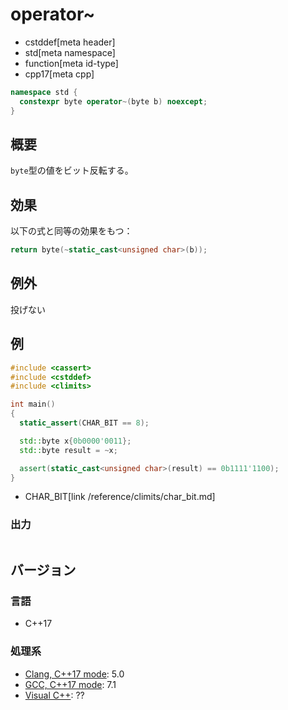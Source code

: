 # operator~
* cstddef[meta header]
* std[meta namespace]
* function[meta id-type]
* cpp17[meta cpp]

```cpp
namespace std {
  constexpr byte operator~(byte b) noexcept;
}
```

## 概要
`byte`型の値をビット反転する。


## 効果
以下の式と同等の効果をもつ：

```cpp
return byte(~static_cast<unsigned char>(b));
```


## 例外
投げない


## 例
```cpp example
#include <cassert>
#include <cstddef>
#include <climits>

int main()
{
  static_assert(CHAR_BIT == 8);

  std::byte x{0b0000'0011};
  std::byte result = ~x;

  assert(static_cast<unsigned char>(result) == 0b1111'1100);
}
```
* CHAR_BIT[link /reference/climits/char_bit.md]

### 出力
```
```

## バージョン
### 言語
- C++17

### 処理系
- [Clang, C++17 mode](/implementation.md#clang): 5.0
- [GCC, C++17 mode](/implementation.md#gcc): 7.1
- [Visual C++](/implementation.md#visual_cpp): ??
